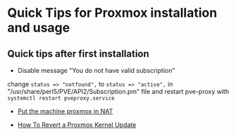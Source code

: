 # Quick Tips for Proxmox installation and usage

## Quick tips after first installation

- Disable message "You do not have valid subscription"

change `status => "notfound",` to `status => "active",`  in "/usr/share/perl5/PVE/API2/Subscription.pm" file and restart pve-proxy with `systemctl restart pveproxy.service`

- [Put the machine proxmox in NAT](https://www.linuxtricks.fr/wiki/wiki.php?title=proxmox-quelques-infos)

- [How To Revert a Proxmox Kernel Update](https://engineerworkshop.com/blog/how-to-revert-a-proxmox-kernel-update/)